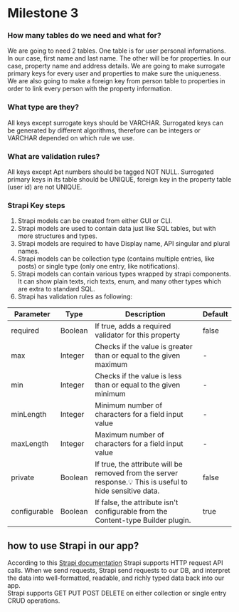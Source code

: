 # Milestone 3

### How many tables do we need and what for?

We are going to need 2 tables. One table is for user personal informations.  
In our case, first name and last name.
The other will be for properties.
In our case, property name and address details. 
We are going to make surrogate primary keys for every user and properties to make sure the uniqueness.
We are also going to make a foreign key from person table to properties in order to link every person with the property information. 

### What type are they?
All keys except surrogate keys should be VARCHAR. Surrogated keys can be generated by different algorithms, therefore can be integers or VARCHAR depended on which rule we use.  

### What are validation rules?
All keys except Apt numbers should be tagged NOT NULL.
Surrogated primary keys in its table should be UNIQUE, foreign key in the property table (user id) are not UNIQUE. 

### Strapi Key steps
1. Strapi models can be created from either GUI or CLI. 
2. Strapi models are used to contain data just like SQL tables, but with more structures and types.
3. Strapi models are required to have Display name, API singular and plural names.
4. Strapi models can be collection type (contains multiple entries, like posts) or single type (only one entry, like notifications).
5. Strapi models can contain various types wrapped by strapi components. It can show plain texts, rich texts, enum, and many other types which are extra to standard SQL. 
6. Strapi has validation rules as following:  

Parameter	|Type	|Description	|Default
----------|-----|-------------|--------
required	| Boolean	| If true, adds a required validator for this property	| false
max	| Integer	| Checks if the value is greater than or equal to the given maximum	| -
min	| Integer	| Checks if the value is less than or equal to the given minimum	| -
minLength	| Integer	| Minimum number of characters for a field input value	| -
maxLength	| Integer	| Maximum number of characters for a field input value	| -
private	| Boolean	| If true, the attribute will be removed from the server response.💡 This is useful to hide sensitive data.	| false
configurable	| Boolean	| If false, the attribute isn't configurable from the Content-type Builder plugin. | true

## how to use Strapi in our app?
According to this [Strapi documentation](https://docs.strapi.io/developer-docs/latest/developer-resources/database-apis-reference/rest-api.html#endpoints) Strapi supports HTTP request API calls.
When we send requests, Strapi send requests to our DB, and interpret the data into well-formatted, readable, and richly typed data back into our app.  
Strapi supports GET PUT POST DELETE on either collection or single entry CRUD operations.
